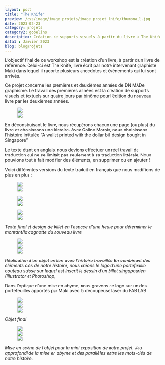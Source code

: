 ```yaml
---
layout: post
title: "The Knife"
preview: /css/image/image_projets/image_projet_knife/thumbnail.jpg
date: 2023-02-23
category: projets 
category2: gobelins
description: Création de supports visuels à partir du livre « The Knife » 
data1 : Janvier 2023
blog: blogprojets
---
```


L’objectif final de ce workshop est la création d’un livre, à partir d’un livre de référence. Celui-ci est The Knife, livre écrit par notre intervenant graphiste Maki dans lequel il raconte plusieurs anecdotes et événements qui lui sont arrivés. 

Ce projet concerne les premières et deuxièmes années de DN MADe graphisme.
Le travail des premières années est la création de supports visuels et textuels sur quatre jours par binôme pour l’édition du nouveau livre par les deuxièmes années. 

<figure>
<div><img src="/css/image/image_projets/image_projet_knife/img1.JPG"></div>
<div><img src="/css/image/image_projets/image_projet_knife/img2.jpg"></div>
</figure>

En déconstruisant le livre, nous récupérons chacun une page (ou plus) du livre et choisissons une histoire. Avec Coline Marais, nous choisissons l’histoire intitulée “A wallet printed with the dollar bill design bought in Singapore”.

Le texte étant en anglais, nous devions effectuer un réel travail de traduction qui ne se limitait pas seulement à sa traduction littérale. Nous pouvions tout à fait modifier des éléments, en supprimer ou en ajouter !


Voici différentes versions du texte traduit en français que nous modifions de plus en plus :
<figure>
<div><img src="/css/image/image_projets/image_projet_knife/img3.jpg"></div>
<div><img src="/css/image/image_projets/image_projet_knife/img4.jpg"></div>
</figure>

<figure>
<div><img src="/css/image/image_projets/image_projet_knife/img5.jpg"></div>
<div><img src="/css/image/image_projets/image_projet_knife/img7.JPG"></div>
</figure>
<figure>
<div><img src="/css/image/image_projets/image_projet_knife/img6.jpg"></div>
<div><img src="/css/image/image_projets/image_projet_knife/img8.jpg"></div>
</figure>
<em>Texte final et design de billet en l’espace d’une heure pour déterminer le montant/la cagnotte du nouveau livre</em>

<figure>
<div><img src="/css/image/image_projets/image_projet_knife/img9.jpg"></div>
<div><img src="/css/image/image_projets/image_projet_knife/img10.jpg"></div>
<div><img src="/css/image/image_projets/image_projet_knife/img11.jpg"></div>
</figure>
<em>Réalisation d’un objet en lien avec l’histoire travaillée
En combinant des éléments clés de notre histoire, nous créons le logo d’une portefeuille couteau suisse sur lequel est inscrit le dessin d’un billet singapourien (Illustrator et Photoshop)</em>

Dans l’optique d’une mise en abyme, nous gravons ce logo sur un des portefeuilles apportés par Maki avec la découpeuse laser du FAB LAB
<figure>
<div><img src="/css/image/image_projets/image_projet_knife/img12.jpg"></div>
<div><img src="/css/image/image_projets/image_projet_knife/gif.gif"></div>
<div><img src="/css/image/image_projets/image_projet_knife/img13.jpg"></div>
</figure>
<em>Objet final</em>

<figure>
<div><img src="/css/image/image_projets/image_projet_knife/img14.jpg"></div>
<div><img src="/css/image/image_projets/image_projet_knife/img15.JPG"></div>
<div><img src="/css/image/image_projets/image_projet_knife/img16.jpg"></div>
</figure>
<em>Mise en scène de l’objet pour la mini exposition de notre projet.
Jeu approfondi de la mise en abyme et des parallèles entre les mots-clés de notre histoire.</em>
